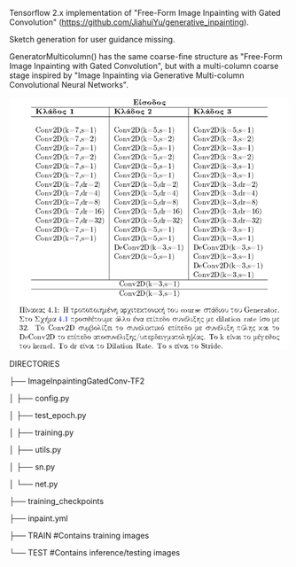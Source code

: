 Tensorflow 2.x implementation of "Free-Form Image Inpainting with Gated Convolution" (https://github.com/JiahuiYu/generative_inpainting). 

Sketch generation for user guidance missing.

GeneratorMulticolumn() has the same coarse-fine structure as "Free-Form Image Inpainting with Gated Convolution", but with a multi-column coarse stage inspired by "Image Inpainting via Generative Multi-column Convolutional Neural Networks".

![alt text](https://github.com/kosmar2011/ImageInpaintingGatedConv-TF2/blob/master/table.PNG?raw=true)

DIRECTORIES

├── ImageInpaintingGatedConv-TF2

│   ├── config.py

│   ├── test_epoch.py

│   ├── training.py

│   ├── utils.py

│   ├── sn.py

│   └── net.py

├── training_checkpoints

├── inpaint.yml

├── TRAIN #Contains training images 

└── TEST  #Contains inference/testing images

